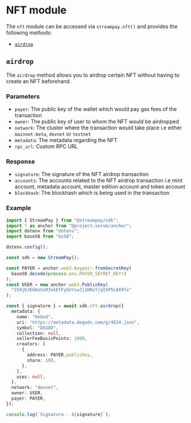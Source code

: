 # NFT module

The `nft` module can be accessed via `streampay.nft()` and provides the following methods:

- [`airdrop`](#airdrop)

## `airdrop`

The `airdrop` method allows you to airdrop certain NFT without having to create an NFT beforehand.

### Parameters

- `payer`: The public key of the wallet which would pay gas fees of the transaction
- `owner`: The public key of user to whom the NFT would be airdropped
- `network`: The cluster where the transaction would take place i.e either `mainnet-beta`, `devnet` or `testnet`
- `metadata`: The metadata regarding the NFT
- `rpc_url`: Custom RPC URL

### Response

- `signature`: The signature of the NFT airdrop transaction
- `accounts`: The accounts related to the NFT airdrop transaction i.e mint account, metadata account, master edition account and token account
- `blockhash`: The blockhash which is being used in the transaction

### Example

```ts
import { StreamPay } from "@streampay/sdk";
import * as anchor from "@project-serum/anchor";
import dotenv from "dotenv";
import base58 from "bs58";

dotenv.config();

const sdk = new StreamPay();

const PAYER = anchor.web3.Keypair.fromSecretKey(
  base58.decode(process.env.PAYER_SECRET_KEY!)
);
const USER = new anchor.web3.PublicKey(
  "2S9jKJEGKoVxR3xkEfFyGVrLwJj1H8xYjqtSP5LAX97x"
);

const { signature } = await sdk.nft.airdrop({
  metadata: {
    name: "DeGod",
    uri: "https://metadata.degods.com/g/4924.json",
    symbol: "DEGOD",
    collection: null,
    sellerFeeBasisPoints: 1000,
    creators: [
      {
        address: PAYER.publicKey,
        share: 100,
      },
    ],
    uses: null,
  },
  network: "devnet",
  owner: USER,
  payer: PAYER,
});

console.log(`Signature - ${signature}`);
```
